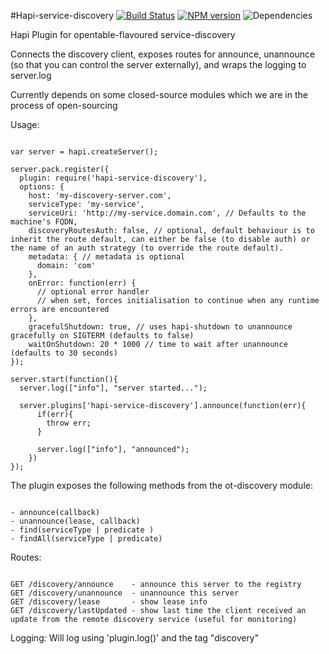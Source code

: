 #Hapi-service-discovery
[![Build Status](https://travis-ci.org/opentable/hapi-service-discovery.png?branch=master)](https://travis-ci.org/opentable/hapi-service-discovery) [![NPM version](https://badge.fury.io/js/hapi-service-discovery.png)](http://badge.fury.io/js/hapi-service-discovery) ![Dependencies](https://david-dm.org/opentable/hapi-service-discovery.png)

Hapi Plugin for opentable-flavoured service-discovery

Connects the discovery client, exposes routes for announce, unannounce (so that you can control the server externally), and wraps the logging to server.log

Currently depends on some closed-source modules which we are in the process of open-sourcing

Usage:

```

var server = hapi.createServer();

server.pack.register({
  plugin: require('hapi-service-discovery'),
  options: {
    host: 'my-discovery-server.com',
    serviceType: 'my-service',
    serviceUri: 'http://my-service.domain.com', // Defaults to the machine's FQDN,
    discoveryRoutesAuth: false, // optional, default behaviour is to inherit the route default, can either be false (to disable auth) or the name of an auth strategy (to override the route default).
    metadata: { // metadata is optional
      domain: 'com'
    },
    onError: function(err) {
      // optional error handler
      // when set, forces initialisation to continue when any runtime errors are encountered
    },
    gracefulShutdown: true, // uses hapi-shutdown to unannounce gracefully on SIGTERM (defaults to false)
    waitOnShutdown: 20 * 1000 // time to wait after unannounce (defaults to 30 seconds)
});

server.start(function(){
  server.log(["info"], "server started...");

  server.plugins['hapi-service-discovery'].announce(function(err){
      if(err){
        throw err;
      }

      server.log(["info"], "announced");
    })
});

```

The plugin exposes the following methods from the ot-discovery module:

```

- announce(callback)
- unannounce(lease, callback)
- find(serviceType | predicate )
- findAll(serviceType | predicate)

```

Routes:

```

GET /discovery/announce    - announce this server to the registry
GET /discovery/unannounce  - unannounce this server
GET /discovery/lease       - show lease info
GET /discovery/lastUpdated - show last time the client received an update from the remote discovery service (useful for monitoring)

```

Logging: Will log using 'plugin.log()' and the tag "discovery"

